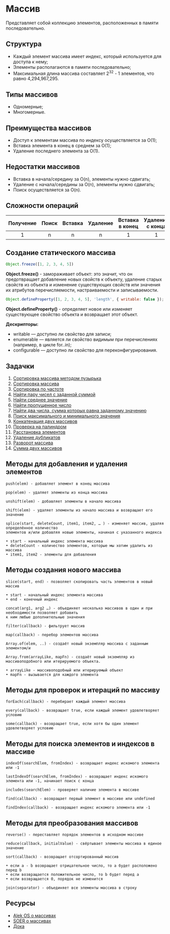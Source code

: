 # Массив

Представляет собой коллекцию элементов, расположенных в памяти последовательно.

## Структура

- Каждый элемент массива имеет индекс, который используется для доступа к нему;
- Элементы располагаются в памяти последовательно;
- Максимальная длина массива составляет 2<sup>32</sup> - 1 элементов, что равно 4,294,967,295.

## Типы массивов

- Одномерные;
- Многомерные.

## Преимущества массивов

- Доступ к элементам массива по индексу осуществляется за O(1);
- Вставка элемента в конец в среднем за O(1);
- Удаление последнего элемента за O(1).

## Недостатки массивов

- Вставка в начала/середину за O(n), элементы нужно сдвигать;
- Удаление с начала/середины за O(n), элементы нужно сдвигать;
- Поиск осуществляется за O(n).

## Сложности операций

| Получение | Поиск | Вставка | Удаление | Вставка в конец | Удаление с конца |
|:---------:|:-----:|:-------:|:--------:|:---------------:|:----------------:|
|     1     |   n   |    n    |    n     |        1        |        1         |


## Создание статического массива

```javascript
Object.freeze([1, 2, 3, 4, 5])
```

**Object.freeze()** - замораживает объект: это значит, что он предотвращает добавление новых свойств к объекту,
удаление старых свойств из объекта и изменение существующих свойств или значения их атрибутов перечисляемости,
настраиваемости и записываемости.

```javascript
Object.defineProperty([1, 2, 3, 4, 5], 'length', { writable: false });
```

**Object.defineProperty()** - определяет новое или изменяет существующее свойство объекта и возвращает этот объект.

**Дескрипторы:**
- writable — доступно ли свойство для записи;
- enumerable — является ли свойство видимым при перечислениях (например, в цикле for..in);
- configurable — доступно ли свойство для переконфигурирования.

## Задачки
1. [Сортировка массива методом пузырька](tasks/bubbleSort.js)
2. [Сортировка массива](tasks/sort.js)
3. [Сортировка по частоте](tasks/sortByFrequency.js)
4. [Найти пару чисел с заданной суммой](tasks/findAllUniquePairs.js)
5. [Найти среднее значение](tasks/findAverage.js)
6. [Найти пропущенное число](tasks/findMissingNumber.js)
7. [Найти два числа, сумма которых равна заданному значению](tasks/findTwoSum.js)
8. [Поиск максимального и минимального значения](tasks/findMaxAndMin.js)
9. [Конкатенация двух массивов](tasks/concat.js)
10. [Проверка на палиндром](tasks/isPalindrome.js)
11. [Расстановка элементов](tasks/rearrangeArray.js)
12. [Удаление дубликатов](tasks/removeDuplicates.js)
13. [Разворот массива](tasks/reverse.js)
14. [Сумма двух массивов](tasks/sumArrays.js)

## Методы для добавления и удаления элементов

```
push(elem) - добавляет элемент в конец массива
```
```
pop(elem) - удаляет элементы из конца массива
```
```
unshift(elem) - добавляет элементы в начало массива
```
```
shift(elem) - удаляет элементы из начало массива и возвращает его значение
```
```
splice(start, deleteCount, item1, item2, … ) - изменяет массив, удаляя определённое количество 
элементов и/или добавляя новые элементы, начиная с указанного индекса

• start - начальный индекс элемента массива
• deleteCount - количество элементов, которые мы хотим удалить из массива
• item1, item2 - элементы для добавления
```

## Методы создания нового массива

```
slice(start, end) - позволяет скопировать часть элементов в новый массив

• start - начальный индекс элемента массива
• end - конечный индекс
```
```
concat(arg1, arg2 …) - объединяет несколько массивов в один и при необходимости позволяет добавить 
к ним любые дополнительные значения
```
```
filter(callback) - фильтрует массив
```
```
map(callback) - перебор элементов массива
```
```
Array.of(elem, ..) - создаёт новый экземпляр массива c заданным элементом/и
```
```
Array.from(arrayLike, mapFn) - создаёт новый экземпляр из массивоподобного или итерируемого объекта.

• arrayLike - массивоподобный или итерируемый объект
• mapFn - вызывается для каждого элемента
```

## Методы для проверок и итераций по массиву

```
forEach(callback) - перебирает каждый элемент массива
```
```
every(callback) - возвращает true, если каждый элемент удовлетворяет условию
```
```
some(callback) - возвращает true, если хотя бы один элемент удовлетворяет условию
```

## Методы для поиска элементов и индексов в массиве

```
indexOf(searchElem, fromIndex) - возвращает индекс искомого элемента или -1
```
```
lastIndexOf(searchElem, fromIndex) - возвращает индекс искомого элемента или -1, начинает поиск с конца
```
```
includes(searchElem) - проверяет наличие элемента в массиве
```
```
find(callback) - возвращает первый элемент в массиве или undefined
```
```
findIndex(callback) - возвращает индекс искомого элемента или -1
```

## Методы для преобразования массивов

```
reverse() - переставляет порядок элементов в исходном массиве
```
```
reduce(callback, initialValue) - свёртывает элементы массива в единое значение
```
```
sort(callback) - возвращает отсортированный массив

• если a - b возвращает отрицательное число, то a будет расположено перед b
• если возвращается положительное число, то b будет перед a
• если возвращается 0, порядок не изменится
```
```
join(separator) - объединяет все элементы массива в строку
```

## Ресурсы
- [Alek OS о массивах](https://youtu.be/47_LhSf-ago?si=YU_ma_q63EpT78fe)
- [SOER о массивах](https://youtu.be/7qBzavJA00E?si=n9712Dakv_6xF4aT)
- [Дока](https://doka.guide/js/arrays/)